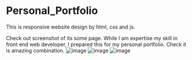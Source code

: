# Personal_Portfolio
This is responsive website design by html, css and js.

Check out screenshot of its some page. While I am expertise my skill in front end web developer, I prepared this for my personal portfolio. Check it is amazing combination.
![image](https://github.com/Galanag/Personal_Portfolio/assets/96224723/45f27fe9-d4be-4ff1-ad9b-abee46e9c261)
![image](https://github.com/Galanag/Personal_Portfolio/assets/96224723/f1d1e3db-b0cf-4c54-bf74-754a36cdfd96)
![image](https://github.com/Galanag/Personal_Portfolio/assets/96224723/b32d1c94-ce9f-4d6f-bf77-01b0c5b51741)

